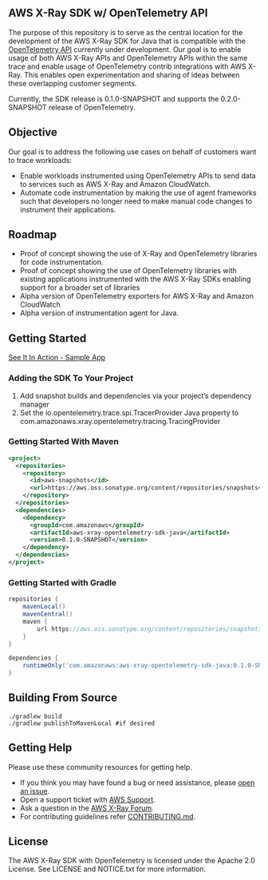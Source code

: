  ## AWS X-Ray SDK w/ OpenTelemetry API

The purpose of this repository is to serve as the central location for the development of the AWS X-Ray SDK for Java that is compatible with the [OpenTelemetry API](https://github.com/open-telemetry/opentelemetry-java/tree/master/api) currently under development. Our goal is to enable usage of both AWS X-Ray APIs and OpenTelemetry APIs within the same trace and enable usage of OpenTelemetry contrib integrations with AWS X-Ray. This enables open experimentation and sharing of ideas between these overlapping customer segments.

Currently, the SDK release is 0.1.0-SNAPSHOT and supports the 0.2.0-SNAPSHOT release of OpenTelemetry.

## Objective

Our goal is to address the following use cases on behalf of customers want to trace workloads:

* Enable workloads instrumented using OpenTelemetry APIs to send data to services such as AWS X-Ray and Amazon CloudWatch.
* Automate code instrumentation by making the use of agent frameworks such that developers no longer need to make manual code changes to instrument their applications.

## Roadmap

* Proof of concept showing the use of X-Ray and OpenTelemetry libraries for code instrumentation.
* Proof of concept showing the use of OpenTelemetry libraries with existing applications instrumented with the AWS X-Ray SDKs enabling support for a broader set of libraries
* Alpha version of OpenTelemetry exporters for AWS X-Ray and Amazon CloudWatch
* Alpha version of instrumentation agent for Java.

## Getting Started

[See It In Action - Sample App](https://github.com/aws-samples/aws-xray-sdk-with-opentelemetry-sample)

### Adding the SDK To Your Project

1. Add snapshot builds and dependencies via your project’s dependency manager
2. Set the io.opentelemetry.trace.spi.TracerProvider Java property to com.amazonaws.xray.opentelemetry.tracing.TracingProvider

### Getting Started With Maven

```xml
<project>
  <repositories>
    <repository>
      <id>aws-snapshots</id>
      <url>https://aws.oss.sonatype.org/content/repositories/snapshots</url>
    </repository>
  </repositories>
  <dependencies>
    <dependency>
      <groupId>com.amazonaws</groupId>
      <artifactId>aws-xray-opentelemetry-sdk-java</artifactId>
      <version>0.1.0-SNAPSHOT</version>
    </dependency>
  </dependencies>
</project>
```

### Getting Started with Gradle

```groovy
repositories {
    mavenLocal()
    mavenCentral()
    maven {
        url https://aws.oss.sonatype.org/content/repositories/snapshots'
    }
}

dependencies {
    runtimeOnly('com.amazonaws:aws-xray-opentelemetry-sdk-java:0.1.0-SNAPSHOT')
}
```

## Building From Source

```shell
./gradlew build
./gradlew publishToMavenLocal #if desired
```

## Getting Help

Please use these community resources for getting help.

* If you think you may have found a bug or need assistance, please [open an issue](https://github.com/awslabs/aws-xray-sdk-with-opentelemetry/issues/new).
* Open a support ticket with [AWS Support](http://docs.aws.amazon.com/awssupport/latest/user/getting-started.html).
* Ask a question in the [AWS X-Ray Forum](https://forums.aws.amazon.com/forum.jspa?forumID=241&start=0).
* For contributing guidelines refer [CONTRIBUTING.md](https://github.com/awslabs/aws-xray-sdk-with-opentelemetry/blob/master/CONTRIBUTING.md).

## License

The AWS X-Ray SDK with OpenTelemetry is licensed under the Apache 2.0 License. See LICENSE and NOTICE.txt for more information.
